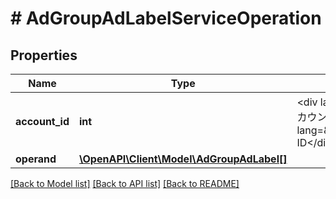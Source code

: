# # AdGroupAdLabelServiceOperation

## Properties

Name | Type | Description | Notes
------------ | ------------- | ------------- | -------------
**account_id** | **int** | &lt;div lang&#x3D;\&quot;ja\&quot;&gt;アカウントID&lt;/div&gt; &lt;div lang&#x3D;\&quot;en\&quot;&gt;Account ID&lt;/div&gt; |
**operand** | [**\OpenAPI\Client\Model\AdGroupAdLabel[]**](AdGroupAdLabel.md) |  |

[[Back to Model list]](../../README.md#models) [[Back to API list]](../../README.md#endpoints) [[Back to README]](../../README.md)
